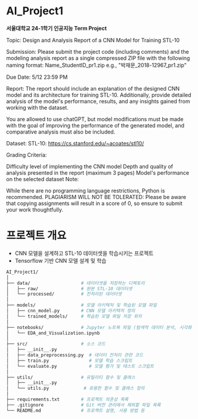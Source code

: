 # AI_Project1

**서울대학교 24-1학기 인공지능 Term Project**



Topic: Design and Analysis Report of a CNN Model for Training STL-10

Submission: Please submit the project code (including comments) and the modeling analysis report as a single compressed ZIP file with the following naming format: Name_StudentID_pr1.zip
e.g., "박재문_2018-12967_pr1.zip"

Due Date: 5/12 23:59 PM

Report: The report should include an explanation of the designed CNN model and its architecture for training STL-10.
Additionally, provide detailed analysis of the model's performance, results, and any insights gained from working with the dataset. 

You are allowed to use chatGPT, but model modifications must be made with the goal of improving the performance of the generated model, and comparative analysis must also be included.

Dataset: STL-10: https://cs.stanford.edu/~acoates/stl10/

Grading Criteria:

Difficulty level of implementing the CNN model
Depth and quality of analysis presented in the report (maximum 3 pages)
Model's performance on the selected dataset
Note: 

While there are no programming language restrictions, Python is recommended.
PLAGIARISM WILL NOT BE TOLERATED: Please be aware that copying assignments will result in a score of 0, so ensure to submit your work thoughtfully.

# 프로젝트 개요 #
- CNN 모델을 설계하고 STL-10 데이터셋을 학습시키는 프로젝트
- Tensorflow 기반 CNN 모델 설계 및 학습


```bash
AI_Project1/
│
├── data/                   # 데이터셋을 저장하는 디렉토리
│   ├── raw/                # 원본 STL-10 데이터셋
│   └── processed/          # 전처리된 데이터셋
│
├── models/                 # 모델 아키텍처 및 학습된 모델 파일
│   ├── cnn_model.py        # CNN 모델 아키텍처 정의
│   └── trained_models/     # 학습된 모델 파일 저장 위치
│
├── notebooks/              # Jupyter 노트북 파일 (탐색적 데이터 분석, 시각화 등)
│   └── EDA_and_Visualization.ipynb
│
├── src/                    # 소스 코드
│   ├── __init__.py
│   ├── data_preprocessing.py  # 데이터 전처리 관련 코드
│   ├── train.py               # 모델 학습 스크립트
│   └── evaluate.py            # 모델 평가 및 테스트 스크립트
│
├── utils/                  # 유틸리티 함수 및 클래스
│   ├── __init__.py
│   └── utils.py             # 유용한 함수 및 클래스 정의
│
├── requirements.txt        # 프로젝트 의존성 목록
├── .gitignore              # Git 버전 관리에서 제외할 파일 목록
└── README.md               # 프로젝트 설명, 사용 방법 등
```
